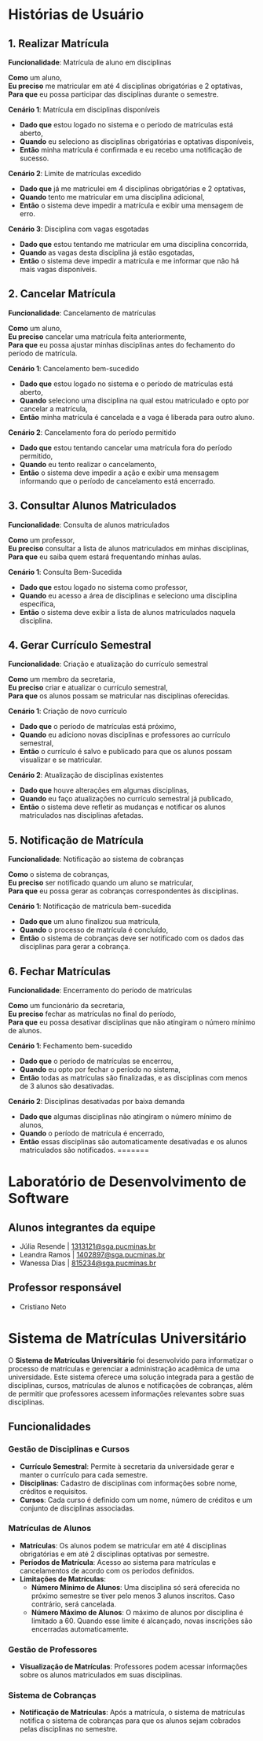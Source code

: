 # Histórias de Usuário

## 1. Realizar Matrícula

**Funcionalidade**: Matrícula de aluno em disciplinas

**Como** um aluno,  
**Eu preciso** me matricular em até 4 disciplinas obrigatórias e 2 optativas,  
**Para que** eu possa participar das disciplinas durante o semestre.

**Cenário 1**: Matrícula em disciplinas disponíveis
- **Dado que** estou logado no sistema e o período de matrículas está aberto,
- **Quando** eu seleciono as disciplinas obrigatórias e optativas disponíveis,
- **Então** minha matrícula é confirmada e eu recebo uma notificação de sucesso.

**Cenário 2**: Limite de matrículas excedido
- **Dado que** já me matriculei em 4 disciplinas obrigatórias e 2 optativas,
- **Quando** tento me matricular em uma disciplina adicional,
- **Então** o sistema deve impedir a matrícula e exibir uma mensagem de erro.

**Cenário 3**: Disciplina com vagas esgotadas
- **Dado que** estou tentando me matricular em uma disciplina concorrida,
- **Quando** as vagas desta disciplina já estão esgotadas,
- **Então** o sistema deve impedir a matrícula e me informar que não há mais vagas disponíveis.

## 2. Cancelar Matrícula

**Funcionalidade**: Cancelamento de matrículas

**Como** um aluno,  
**Eu preciso** cancelar uma matrícula feita anteriormente,  
**Para que** eu possa ajustar minhas disciplinas antes do fechamento do período de matrícula.

**Cenário 1**: Cancelamento bem-sucedido
- **Dado que** estou logado no sistema e o período de matrículas está aberto,
- **Quando** seleciono uma disciplina na qual estou matriculado e opto por cancelar a matrícula,
- **Então** minha matrícula é cancelada e a vaga é liberada para outro aluno.

**Cenário 2**: Cancelamento fora do período permitido
- **Dado que** estou tentando cancelar uma matrícula fora do período permitido,
- **Quando** eu tento realizar o cancelamento,
- **Então** o sistema deve impedir a ação e exibir uma mensagem informando que o período de cancelamento está encerrado.

## 3. Consultar Alunos Matriculados

**Funcionalidade**: Consulta de alunos matriculados

**Como** um professor,  
**Eu preciso** consultar a lista de alunos matriculados em minhas disciplinas,  
**Para que** eu saiba quem estará frequentando minhas aulas.

**Cenário 1**: Consulta Bem-Sucedida
- **Dado que** estou logado no sistema como professor,
- **Quando** eu acesso a área de disciplinas e seleciono uma disciplina específica,
- **Então** o sistema deve exibir a lista de alunos matriculados naquela disciplina.

## 4. Gerar Currículo Semestral

**Funcionalidade**: Criação e atualização do currículo semestral

**Como** um membro da secretaria,  
**Eu preciso** criar e atualizar o currículo semestral,  
**Para que** os alunos possam se matricular nas disciplinas oferecidas.

**Cenário 1**: Criação de novo currículo
- **Dado que** o período de matrículas está próximo,
- **Quando** eu adiciono novas disciplinas e professores ao currículo semestral,
- **Então** o currículo é salvo e publicado para que os alunos possam visualizar e se matricular.

**Cenário 2**: Atualização de disciplinas existentes
- **Dado que** houve alterações em algumas disciplinas,
- **Quando** eu faço atualizações no currículo semestral já publicado,
- **Então** o sistema deve refletir as mudanças e notificar os alunos matriculados nas disciplinas afetadas.

## 5. Notificação de Matrícula

**Funcionalidade**: Notificação ao sistema de cobranças

**Como** o sistema de cobranças,  
**Eu preciso** ser notificado quando um aluno se matricular,  
**Para que** eu possa gerar as cobranças correspondentes às disciplinas.

**Cenário 1**: Notificação de matrícula bem-sucedida
- **Dado que** um aluno finalizou sua matrícula,
- **Quando** o processo de matrícula é concluído,
- **Então** o sistema de cobranças deve ser notificado com os dados das disciplinas para gerar a cobrança.

## 6. Fechar Matrículas

**Funcionalidade**: Encerramento do período de matrículas

**Como** um funcionário da secretaria,  
**Eu preciso** fechar as matrículas no final do período,  
**Para que** eu possa desativar disciplinas que não atingiram o número mínimo de alunos.

**Cenário 1**: Fechamento bem-sucedido
- **Dado que** o período de matrículas se encerrou,
- **Quando** eu opto por fechar o período no sistema,
- **Então** todas as matrículas são finalizadas, e as disciplinas com menos de 3 alunos são desativadas.

**Cenário 2**: Disciplinas desativadas por baixa demanda
- **Dado que** algumas disciplinas não atingiram o número mínimo de alunos,
- **Quando** o período de matrícula é encerrado,
- **Então** essas disciplinas são automaticamente desativadas e os alunos matriculados são notificados.
=======
# Laboratório de Desenvolvimento de Software

## Alunos integrantes da equipe
* Júlia Resende | 1313121@sga.pucminas.br
* Leandra Ramos | 1402897@sga.pucminas.br
* Wanessa Dias  | 815234@sga.pucminas.br

## Professor responsável
* Cristiano Neto

# Sistema de Matrículas Universitário

O **Sistema de Matrículas Universitário** foi desenvolvido para informatizar o processo de matrículas e gerenciar a administração acadêmica de uma universidade. Este sistema oferece uma solução integrada para a gestão de disciplinas, cursos, matrículas de alunos e notificações de cobranças, além de permitir que professores acessem informações relevantes sobre suas disciplinas.

## Funcionalidades

### Gestão de Disciplinas e Cursos
- **Currículo Semestral**: Permite à secretaria da universidade gerar e manter o currículo para cada semestre.
- **Disciplinas**: Cadastro de disciplinas com informações sobre nome, créditos e requisitos.
- **Cursos**: Cada curso é definido com um nome, número de créditos e um conjunto de disciplinas associadas.

### Matrículas de Alunos
- **Matrículas**: Os alunos podem se matricular em até 4 disciplinas obrigatórias e em até 2 disciplinas optativas por semestre.
- **Períodos de Matrícula**: Acesso ao sistema para matrículas e cancelamentos de acordo com os períodos definidos.
- **Limitações de Matrículas**:
  - **Número Mínimo de Alunos**: Uma disciplina só será oferecida no próximo semestre se tiver pelo menos 3 alunos inscritos. Caso contrário, será cancelada.
  - **Número Máximo de Alunos**: O máximo de alunos por disciplina é limitado a 60. Quando esse limite é alcançado, novas inscrições são encerradas automaticamente.

### Gestão de Professores
- **Visualização de Matrículas**: Professores podem acessar informações sobre os alunos matriculados em suas disciplinas.

### Sistema de Cobranças
- **Notificação de Matrículas**: Após a matrícula, o sistema de matrículas notifica o sistema de cobranças para que os alunos sejam cobrados pelas disciplinas no semestre.


